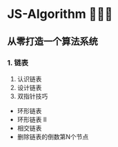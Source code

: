 # JS-Algorithm 🚀🚀🚀
## 从零打造一个算法系统

### 1. 链表
1. 认识链表
2. 设计链表
3. 双指针技巧
 - 环形链表
 - 环形链表 II
 - 相交链表
 - 删除链表的倒数第N个节点
